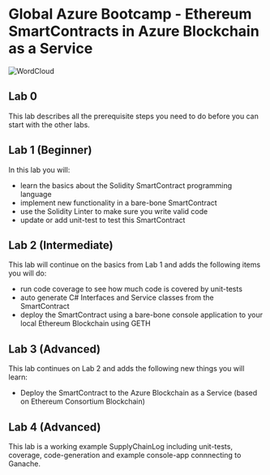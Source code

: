 # Global Azure Bootcamp - Ethereum SmartContracts in Azure Blockchain as a Service

![WordCloud](wordcloud.png)

## Lab 0

This lab describes all the prerequisite steps you need to do before you can start with the other labs.

## Lab 1 (Beginner)

In this lab you will:

- learn the basics about the Solidity SmartContract programming language
- implement new functionality in a bare-bone SmartContract
- use the Solidity Linter to make sure you write valid code
- update or add unit-test to test this SmartContract

## Lab 2 (Intermediate)

This lab will continue on the basics from Lab 1 and adds the following items you will do:

- run code coverage to see how much code is covered by unit-tests
- auto generate C# Interfaces and Service classes from the SmartContract
- deploy the SmartContract using a bare-bone console application to your local Ethereum Blockchain using GETH

## Lab 3 (Advanced)

This lab continues on Lab 2 and adds the following new things you will learn:

- Deploy the SmartContract to the Azure Blockchain as a Service (based on Ethereum Consortium Blockchain)

## Lab 4 (Advanced)

This lab is a working example SupplyChainLog including unit-tests, coverage, code-generation and example console-app connnecting to Ganache.